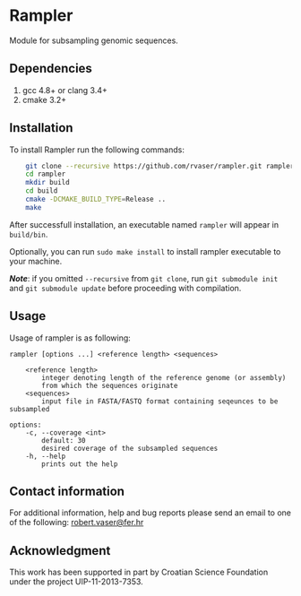# Rampler

Module for subsampling genomic sequences.

## Dependencies
1. gcc 4.8+ or clang 3.4+
2. cmake 3.2+

## Installation
To install Rampler run the following commands:

```bash
    git clone --recursive https://github.com/rvaser/rampler.git rampler
    cd rampler
    mkdir build
    cd build
    cmake -DCMAKE_BUILD_TYPE=Release ..
    make
```

After successfull installation, an executable named `rampler` will appear in `build/bin`.

Optionally, you can run `sudo make install` to install rampler executable to your machine.

***Note***: if you omitted `--recursive` from `git clone`, run `git submodule init` and `git submodule update` before proceeding with compilation.

## Usage
Usage of rampler is as following:

    rampler [options ...] <reference length> <sequences>

        <reference length>
            integer denoting length of the reference genome (or assembly)
            from which the sequences originate
        <sequences>
            input file in FASTA/FASTQ format containing seqeunces to be subsampled

    options:
        -c, --coverage <int>
            default: 30
            desired coverage of the subsampled sequences
        -h, --help
            prints out the help

## Contact information

For additional information, help and bug reports please send an email to one of the following: robert.vaser@fer.hr

## Acknowledgment

This work has been supported in part by Croatian Science Foundation under the project UIP-11-2013-7353.
